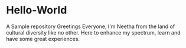 # Hello-World
A Sample repository
Greetings Everyone,
I'm Neetha from the land of cultural diversity like no other.
Here to enhance my spectrum, learn and have some great experiences.
